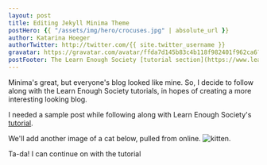 ```yaml
---
layout: post
title: Editing Jekyll Minima Theme
postHero: {{ "/assets/img/hero/crocuses.jpg" | absolute_url }}
author: Katarina Hoeger
authorTwitter: http://twitter.com/{{ site.twitter_username }}
gravatar: https://gravatar.com/avatar/ffda7d145b83c4b118f982401f962ca6?s=150
postFooter: The Learn Enough Society [tutorial section](https://www.learnenough.com/css-and-layout-tutorial?single_page=1#code-post-start) this is part of.
---
```

Minima's great, but everyone's blog looked like mine. So, I decide to follow along with the Learn Enough Society tutorials, in hopes of creating a more interesting looking blog.

I needed a sample post while following along with Learn Enough Society's [tutorial](https://www.learnenough.com/css-and-layout-tutorial?single_page=1#code-post-start).

We'll add another image of a cat below, pulled from online.
![kitten]("http://placekitten.com/g/400/200").

Ta-da! I can continue on with the tutorial
